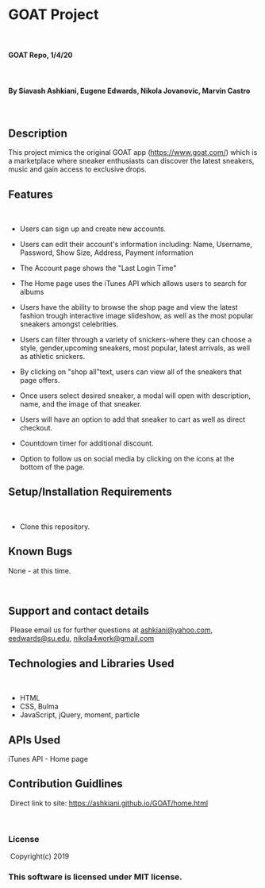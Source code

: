 # GOAT Project
​
#### GOAT Repo, 1/4/20
​
#### By Siavash Ashkiani, Eugene Edwards, Nikola Jovanovic, Marvin Castro

​
## Description
This project mimics the original GOAT app (https://www.goat.com/) which is a marketplace where sneaker enthusiasts can discover the latest sneakers, music and gain access to exclusive drops.

## Features
​
* Users can sign up and create new accounts.
* Users can edit their account's information including: Name, Username, Password, Show Size, Address, Payment information
* The Account page shows the "Last Login Time"
* The Home page uses the iTunes API which allows users to search for albums

* Users have the ability to browse the shop page and view the latest fashion trough interactive image slideshow, as well as the most popular sneakers amongst celebrities.
*  Users can filter through a variety of snickers-where they can choose a style, gender,upcoming sneakers, most popular, latest arrivals, as well as athletic snickers.
* By clicking on "shop all"text, users can view all of the sneakers that page offers.
* Once users select desired sneaker, a modal will open with description, name, and the image of that sneaker.
* Users will have an option to add that sneaker to cart as well as direct checkout.
* Countdown timer for additional discount. 
* Option to follow us on social media by clicking on the icons at the bottom of the page.




## Setup/Installation Requirements
​
* Clone this repository.
​
​
## Known Bugs

None - at this time​.

​
## Support and contact details
​
Please email us for further questions at ashkiani@yahoo.com, eedwards@su.edu, nikola4work@gmail.com
​
## Technologies and Libraries Used
​
* HTML
​
* CSS, Bulma
​
* JavaScript, jQuery, moment, particle

## APIs Used

iTunes API - Home page
​
## Contribution Guidlines 
​
Direct link to site: https://ashkiani.github.io/GOAT/home.html

​
### License
​
Copyright(c) 2019 
​
### This software is licensed under MIT license.
